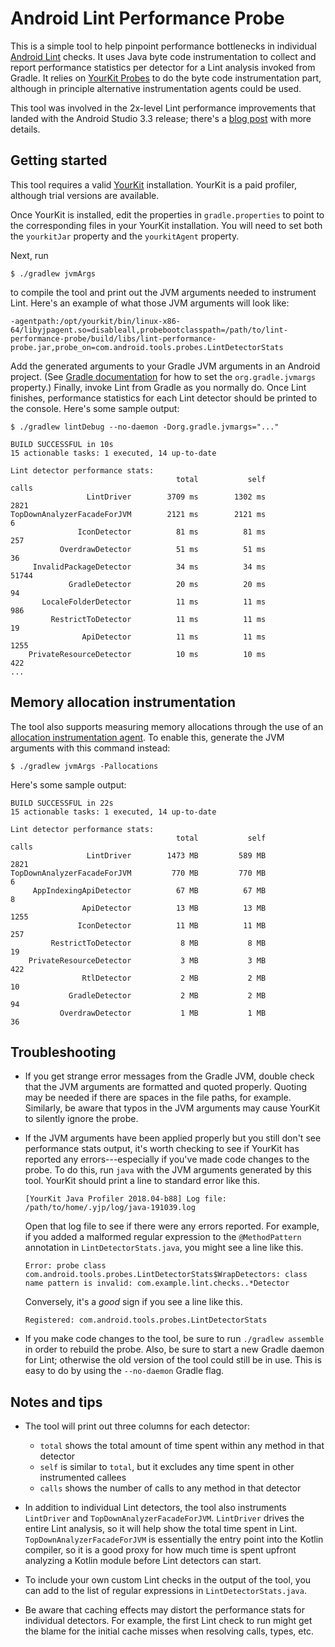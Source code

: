 Android Lint Performance Probe
===

This is a simple tool to help pinpoint performance bottlenecks in individual
[Android Lint](https://developer.android.com/studio/write/lint) checks. It uses Java byte code instrumentation to
collect and report performance statistics per detector for a Lint analysis invoked from Gradle. It relies on
[YourKit Probes](https://www.yourkit.com/docs/java/help/probe_class.jsp) to do the byte code instrumentation part,
although in principle alternative instrumentation agents could be used.

This tool was involved in the 2x-level Lint performance improvements that landed with the Android Studio 3.3 release;
there's a [blog post](https://link.medium.com/ppyrkiQEPV) with more details.


Getting started
---

This tool requires a valid [YourKit](https://www.yourkit.com/download/) installation. YourKit is a paid profiler,
although trial versions are available.

Once YourKit is installed, edit the properties in `gradle.properties` to point to the corresponding files in your
YourKit installation. You will need to set both the `yourkitJar` property and the `yourkitAgent` property.

Next, run
```
$ ./gradlew jvmArgs
```
to compile the tool and print out the JVM arguments needed to instrument Lint. Here's an example of what
those JVM arguments will look like:

```
-agentpath:/opt/yourkit/bin/linux-x86-64/libyjpagent.so=disableall,probebootclasspath=/path/to/lint-performance-probe/build/libs/lint-performance-probe.jar,probe_on=com.android.tools.probes.LintDetectorStats
```

Add the generated arguments to your Gradle JVM arguments in an Android project. (See [Gradle
documentation](https://docs.gradle.org/current/userguide/build_environment.html#sec:gradle_configuration_properties)
for how to set the `org.gradle.jvmargs` property.) Finally, invoke Lint from Gradle as you normally do. Once Lint
finishes, performance statistics for each Lint detector should be printed to the console. Here's some sample output:
```
$ ./gradlew lintDebug --no-daemon -Dorg.gradle.jvmargs="..."

BUILD SUCCESSFUL in 10s
15 actionable tasks: 1 executed, 14 up-to-date

Lint detector performance stats:
                                     total           self          calls
                 LintDriver        3709 ms        1302 ms           2821
TopDownAnalyzerFacadeForJVM        2121 ms        2121 ms              6
               IconDetector          81 ms          81 ms            257
           OverdrawDetector          51 ms          51 ms             36
     InvalidPackageDetector          34 ms          34 ms          51744
             GradleDetector          20 ms          20 ms             94
       LocaleFolderDetector          11 ms          11 ms            986
         RestrictToDetector          11 ms          11 ms             19
                ApiDetector          11 ms          11 ms           1255
    PrivateResourceDetector          10 ms          10 ms            422
...
```

Memory allocation instrumentation
---

The tool also supports measuring memory allocations through the use of an
[allocation instrumentation agent](https://github.com/google/allocation-instrumenter). To enable this, generate the JVM
arguments with this command instead:
```
$ ./gradlew jvmArgs -Pallocations
```

Here's some sample output:
```
BUILD SUCCESSFUL in 22s
15 actionable tasks: 1 executed, 14 up-to-date

Lint detector performance stats:
                                     total           self          calls
                 LintDriver        1473 MB         589 MB           2821
TopDownAnalyzerFacadeForJVM         770 MB         770 MB              6
     AppIndexingApiDetector          67 MB          67 MB              8
                ApiDetector          13 MB          13 MB           1255
               IconDetector          11 MB          11 MB            257
         RestrictToDetector           8 MB           8 MB             19
    PrivateResourceDetector           3 MB           3 MB            422
                RtlDetector           2 MB           2 MB             10
             GradleDetector           2 MB           2 MB             94
           OverdrawDetector           1 MB           1 MB             36
```


Troubleshooting
---

- If you get strange error messages from the Gradle JVM, double check that the JVM arguments are formatted
  and quoted properly. Quoting may be needed if there are spaces in the file paths, for example. Similarly,
  be aware that typos in the JVM arguments may cause YourKit to silently ignore the probe.

- If the JVM arguments have been applied properly but you still don't see performance stats output, it's worth checking
  to see if YourKit has reported any errors---especially if you've made code changes to the probe. To do this, run
  `java` with the JVM arguments generated by this tool. YourKit should print a line to standard error
  like this.
  ```
  [YourKit Java Profiler 2018.04-b88] Log file: /path/to/home/.yjp/log/java-191039.log
  ```
  Open that log file to see if there were any errors reported. For example, if you added a malformed regular
  expression to the `@MethodPattern` annotation in `LintDetectorStats.java`, you might see a line like this.
  ```
  Error: probe class com.android.tools.probes.LintDetectorStats$WrapDetectors: class name pattern is invalid: com.example.lint.checks..*Detector
  ```
  Conversely, it's a _good_ sign if you see a line like this.
  ```
  Registered: com.android.tools.probes.LintDetectorStats
  ```

- If you make code changes to the tool, be sure to run `./gradlew assemble` in order to rebuild the probe.
  Also, be sure to start a new Gradle daemon for Lint; otherwise the old version of the tool could still be in use.
  This is easy to do by using the `--no-daemon` Gradle flag.


Notes and tips
---

- The tool will print out three columns for each detector:
  - `total` shows the total amount of time spent within any method in that detector
  - `self` is similar to `total`, but it excludes any time spent in other instrumented callees
  - `calls` shows the number of calls to any method in that detector

- In addition to individual Lint detectors, the tool also instruments `LintDriver` and `TopDownAnalyzerFacadeForJVM`.
  `LintDriver` drives the entire Lint analysis, so it will help show the total time spent in Lint.
  `TopDownAnalyzerFacadeForJVM` is essentially the entry point into the Kotlin compiler, so it is a good proxy for
  how much time is spent upfront analyzing a Kotlin module before Lint detectors can start.

- To include your own custom Lint checks in the output of the tool, you can add to the list of regular expressions
  in `LintDetectorStats.java`.

- Be aware that caching effects may distort the performance stats for individual detectors.
  For example, the first Lint check to run might get the blame for the initial cache misses when resolving
  calls, types, etc.
